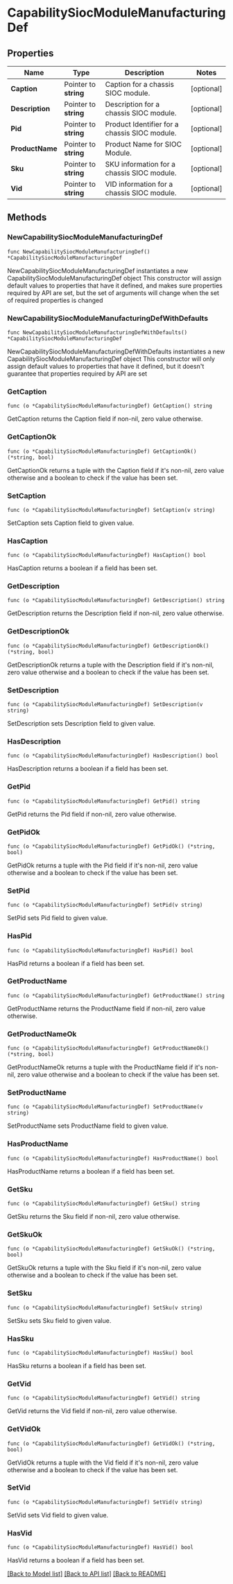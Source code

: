 # CapabilitySiocModuleManufacturingDef

## Properties

Name | Type | Description | Notes
------------ | ------------- | ------------- | -------------
**Caption** | Pointer to **string** | Caption for a chassis SIOC module. | [optional] 
**Description** | Pointer to **string** | Description for a chassis SIOC module. | [optional] 
**Pid** | Pointer to **string** | Product Identifier for a chassis SIOC module. | [optional] 
**ProductName** | Pointer to **string** | Product Name for SIOC Module. | [optional] 
**Sku** | Pointer to **string** | SKU information for a chassis SIOC module. | [optional] 
**Vid** | Pointer to **string** | VID information for a chassis SIOC module. | [optional] 

## Methods

### NewCapabilitySiocModuleManufacturingDef

`func NewCapabilitySiocModuleManufacturingDef() *CapabilitySiocModuleManufacturingDef`

NewCapabilitySiocModuleManufacturingDef instantiates a new CapabilitySiocModuleManufacturingDef object
This constructor will assign default values to properties that have it defined,
and makes sure properties required by API are set, but the set of arguments
will change when the set of required properties is changed

### NewCapabilitySiocModuleManufacturingDefWithDefaults

`func NewCapabilitySiocModuleManufacturingDefWithDefaults() *CapabilitySiocModuleManufacturingDef`

NewCapabilitySiocModuleManufacturingDefWithDefaults instantiates a new CapabilitySiocModuleManufacturingDef object
This constructor will only assign default values to properties that have it defined,
but it doesn't guarantee that properties required by API are set

### GetCaption

`func (o *CapabilitySiocModuleManufacturingDef) GetCaption() string`

GetCaption returns the Caption field if non-nil, zero value otherwise.

### GetCaptionOk

`func (o *CapabilitySiocModuleManufacturingDef) GetCaptionOk() (*string, bool)`

GetCaptionOk returns a tuple with the Caption field if it's non-nil, zero value otherwise
and a boolean to check if the value has been set.

### SetCaption

`func (o *CapabilitySiocModuleManufacturingDef) SetCaption(v string)`

SetCaption sets Caption field to given value.

### HasCaption

`func (o *CapabilitySiocModuleManufacturingDef) HasCaption() bool`

HasCaption returns a boolean if a field has been set.

### GetDescription

`func (o *CapabilitySiocModuleManufacturingDef) GetDescription() string`

GetDescription returns the Description field if non-nil, zero value otherwise.

### GetDescriptionOk

`func (o *CapabilitySiocModuleManufacturingDef) GetDescriptionOk() (*string, bool)`

GetDescriptionOk returns a tuple with the Description field if it's non-nil, zero value otherwise
and a boolean to check if the value has been set.

### SetDescription

`func (o *CapabilitySiocModuleManufacturingDef) SetDescription(v string)`

SetDescription sets Description field to given value.

### HasDescription

`func (o *CapabilitySiocModuleManufacturingDef) HasDescription() bool`

HasDescription returns a boolean if a field has been set.

### GetPid

`func (o *CapabilitySiocModuleManufacturingDef) GetPid() string`

GetPid returns the Pid field if non-nil, zero value otherwise.

### GetPidOk

`func (o *CapabilitySiocModuleManufacturingDef) GetPidOk() (*string, bool)`

GetPidOk returns a tuple with the Pid field if it's non-nil, zero value otherwise
and a boolean to check if the value has been set.

### SetPid

`func (o *CapabilitySiocModuleManufacturingDef) SetPid(v string)`

SetPid sets Pid field to given value.

### HasPid

`func (o *CapabilitySiocModuleManufacturingDef) HasPid() bool`

HasPid returns a boolean if a field has been set.

### GetProductName

`func (o *CapabilitySiocModuleManufacturingDef) GetProductName() string`

GetProductName returns the ProductName field if non-nil, zero value otherwise.

### GetProductNameOk

`func (o *CapabilitySiocModuleManufacturingDef) GetProductNameOk() (*string, bool)`

GetProductNameOk returns a tuple with the ProductName field if it's non-nil, zero value otherwise
and a boolean to check if the value has been set.

### SetProductName

`func (o *CapabilitySiocModuleManufacturingDef) SetProductName(v string)`

SetProductName sets ProductName field to given value.

### HasProductName

`func (o *CapabilitySiocModuleManufacturingDef) HasProductName() bool`

HasProductName returns a boolean if a field has been set.

### GetSku

`func (o *CapabilitySiocModuleManufacturingDef) GetSku() string`

GetSku returns the Sku field if non-nil, zero value otherwise.

### GetSkuOk

`func (o *CapabilitySiocModuleManufacturingDef) GetSkuOk() (*string, bool)`

GetSkuOk returns a tuple with the Sku field if it's non-nil, zero value otherwise
and a boolean to check if the value has been set.

### SetSku

`func (o *CapabilitySiocModuleManufacturingDef) SetSku(v string)`

SetSku sets Sku field to given value.

### HasSku

`func (o *CapabilitySiocModuleManufacturingDef) HasSku() bool`

HasSku returns a boolean if a field has been set.

### GetVid

`func (o *CapabilitySiocModuleManufacturingDef) GetVid() string`

GetVid returns the Vid field if non-nil, zero value otherwise.

### GetVidOk

`func (o *CapabilitySiocModuleManufacturingDef) GetVidOk() (*string, bool)`

GetVidOk returns a tuple with the Vid field if it's non-nil, zero value otherwise
and a boolean to check if the value has been set.

### SetVid

`func (o *CapabilitySiocModuleManufacturingDef) SetVid(v string)`

SetVid sets Vid field to given value.

### HasVid

`func (o *CapabilitySiocModuleManufacturingDef) HasVid() bool`

HasVid returns a boolean if a field has been set.


[[Back to Model list]](../README.md#documentation-for-models) [[Back to API list]](../README.md#documentation-for-api-endpoints) [[Back to README]](../README.md)


